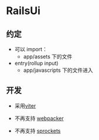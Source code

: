 # RailsUi

## 约定

* 可以 import：
  * app/assets 下的文件
* entry(rollup input)
  * app/javascripts 下的文件进入

## 开发
* 采用[viter](https://github.com/vitejs/vite)

* 不再支持 [webpacker](https://github.com/rails/webpacker)
* 不再支持 [sprockets](https://github.com/rails/sprockets)
